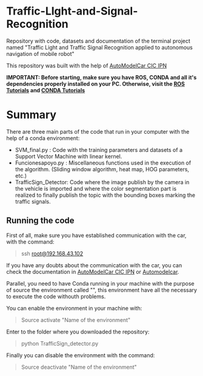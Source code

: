 # Traffic-LIght-and-Signal-Recognition
Repository with code, datasets and documentation of the terminal project named "Traffic Light and Traffic Signal Recognition applied to autonomous navigation of mobile robot"

This repository was built with the help of [AutoModelCar CIC IPN](https://github.com/Conilo/automodelcar-cic-ipn)

**IMPORTANT: Before starting, make sure you have ROS, CONDA and all it's dependencies properly installed on your PC.
Otherwise, visit the [ROS Tutorials](http://wiki.ros.org/ROS/Tutorials) and [CONDA Tutorials](https://conda.io/docs/user-guide/tutorials/index.html)**

# Summary
There are three main parts of the code that run in your computer with the help of a conda environment:

- SVM_final.py : Code with the training parameters and datasets of a Support Vector Machine with linear kernel.
- Funcionesapoyo.py : Miscellaneous functions used in the execution of the algorithm. (Sliding window algorithm, heat map, HOG parameters, etc.)
- TrafficSign_Detector: Code where the image publish by the camera in the vehicle is imported and where the color segmentation part is realized to finally publish the topic with the bounding boxes marking the traffic signals.

## Running the code

First of all, make sure you have established communication with the car, with the command:

> ssh root@192.168.43.102

If you have any doubts about the communication with the car, you can check the documentation in [AutoModelCar CIC IPN](https://github.com/Conilo/automodelcar-cic-ipn) or [Automodelcar](https://github.com/AutoModelCar).

Parallel, you need to have Conda running in your machine with the purpose of source the environment called "", this environment have all the necessary to execute the code withouth problems.

You can enable the environment in your machine with:
> Source activate "Name of the environment"

Enter to the folder where you downloaded the repository:
> python TrafficSign_detector.py

Finally you can disable the environment with the command:
> Source deactivate "Name of the environment"
